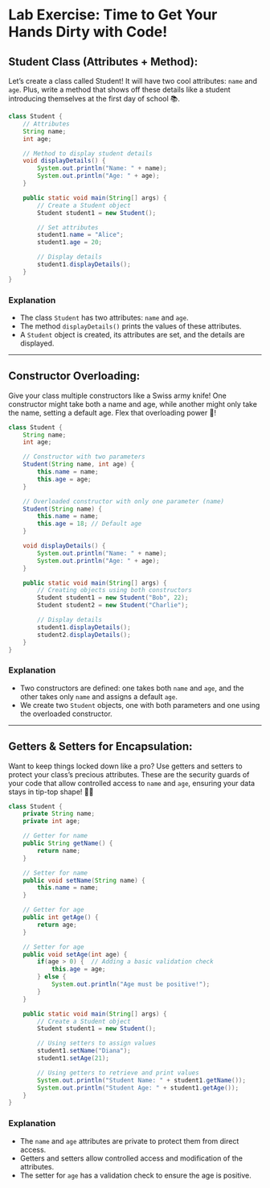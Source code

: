 # Lab Exercise: Time to Get Your Hands Dirty with Code!

## Student Class (Attributes + Method):

Let’s create a class called Student! It will have two cool attributes: `name` and `age`. Plus, write a method that shows off these details like a student introducing themselves at the first day of school 📚.

```java
class Student {
    // Attributes
    String name;
    int age;

    // Method to display student details
    void displayDetails() {
        System.out.println("Name: " + name);
        System.out.println("Age: " + age);
    }

    public static void main(String[] args) {
        // Create a Student object
        Student student1 = new Student();

        // Set attributes
        student1.name = "Alice";
        student1.age = 20;

        // Display details
        student1.displayDetails();
    }
}
```

### Explanation
- The class `Student` has two attributes: `name` and `age`.
- The method `displayDetails()` prints the values of these attributes.
- A `Student` object is created, its attributes are set, and the details are displayed.

---

## Constructor Overloading:

Give your class multiple constructors like a Swiss army knife! One constructor might take both a name and age, while another might only take the name, setting a default age. Flex that overloading power 💪!

```java
class Student {
    String name;
    int age;

    // Constructor with two parameters
    Student(String name, int age) {
        this.name = name;
        this.age = age;
    }

    // Overloaded constructor with only one parameter (name)
    Student(String name) {
        this.name = name;
        this.age = 18; // Default age
    }

    void displayDetails() {
        System.out.println("Name: " + name);
        System.out.println("Age: " + age);
    }

    public static void main(String[] args) {
        // Creating objects using both constructors
        Student student1 = new Student("Bob", 22);
        Student student2 = new Student("Charlie");

        // Display details
        student1.displayDetails();
        student2.displayDetails();
    }
}
```

### Explanation
- Two constructors are defined: one takes both `name` and `age`, and the other takes only `name` and assigns a default `age`.
- We create two `Student` objects, one with both parameters and one using the overloaded constructor.

---

## Getters & Setters for Encapsulation:

Want to keep things locked down like a pro? Use getters and setters to protect your class’s precious attributes. These are the security guards of your code that allow controlled access to `name` and `age`, ensuring your data stays in tip-top shape! 👮‍♂️

```java
class Student {
    private String name;
    private int age;

    // Getter for name
    public String getName() {
        return name;
    }

    // Setter for name
    public void setName(String name) {
        this.name = name;
    }

    // Getter for age
    public int getAge() {
        return age;
    }

    // Setter for age
    public void setAge(int age) {
        if(age > 0) {  // Adding a basic validation check
            this.age = age;
        } else {
            System.out.println("Age must be positive!");
        }
    }

    public static void main(String[] args) {
        // Create a Student object
        Student student1 = new Student();

        // Using setters to assign values
        student1.setName("Diana");
        student1.setAge(21);

        // Using getters to retrieve and print values
        System.out.println("Student Name: " + student1.getName());
        System.out.println("Student Age: " + student1.getAge());
    }
}
```

### Explanation
- The `name` and `age` attributes are private to protect them from direct access.
- Getters and setters allow controlled access and modification of the attributes.
- The setter for `age` has a validation check to ensure the age is positive.
